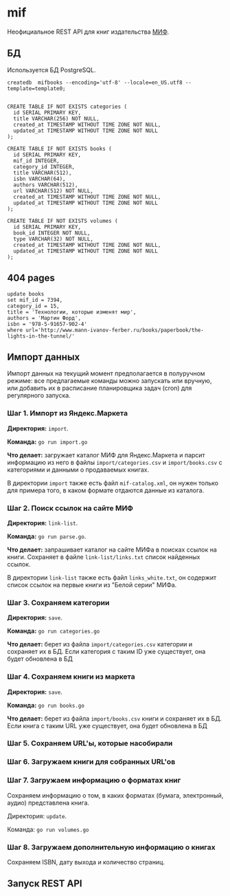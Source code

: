 # mif

Неофициальное REST API для книг издательства [МИФ](http://mann-ivanov-ferber.ru).


## БД

Используется БД PostgreSQL.


    createdb  mifbooks --encoding='utf-8' --locale=en_US.utf8 --template=template0;
    
    
    CREATE TABLE IF NOT EXISTS categories (
      id SERIAL PRIMARY KEY,
      title VARCHAR(256) NOT NULL,
      created_at TIMESTAMP WITHOUT TIME ZONE NOT NULL,
      updated_at TIMESTAMP WITHOUT TIME ZONE NOT NULL
    );
    
    CREATE TABLE IF NOT EXISTS books (
      id SERIAL PRIMARY KEY,
      mif_id INTEGER,
      category_id INTEGER,
      title VARCHAR(512),
      isbn VARCHAR(64),
      authors VARCHAR(512),
      url VARCHAR(512) NOT NULL,
      created_at TIMESTAMP WITHOUT TIME ZONE NOT NULL,
      updated_at TIMESTAMP WITHOUT TIME ZONE NOT NULL
    );
    
    CREATE TABLE IF NOT EXISTS volumes (
      id SERIAL PRIMARY KEY,
      book_id INTEGER NOT NULL,
      type VARCHAR(32) NOT NULL,
      created_at TIMESTAMP WITHOUT TIME ZONE NOT NULL,
      updated_at TIMESTAMP WITHOUT TIME ZONE NOT NULL
    );
    
## 404 pages

    update books 
    set mif_id = 7394,
    category_id = 15,
    title = 'Технологии, которые изменят мир',
    authors = 'Мартин Форд',
    isbn = '978-5-91657-902-4'
    where url='http://www.mann-ivanov-ferber.ru/books/paperbook/the-lights-in-the-tunnel/'

## Импорт данных

Импорт данных на текущий момент предполагается в полуручном режиме: все предлагаемые команды можно запускать или вручную,
или добавить их в расписание планировщика задач (cron) для регулярного запуска.

### Шаг 1. Импорт из Яндекс.Маркета

__Директория:__ `import`.

__Команда:__ `go run import.go`

__Что делает:__ загружает каталог МИФ для Яндекс.Маркета и парсит информацию из него в файлы `import/categories.csv` и `import/books.csv`
с категориями и данными о продаваемых книгах. 

В директории `import` также есть файл `mif-catalog.xml`, он нужен 
только для примера того, в каком формате отдаются данные из каталога.


### Шаг 2. Поиск ссылок на сайте МИФ

__Директория:__ `link-list`.

__Команда:__ `go run parse.go`.

__Что делает:__ запрашивает каталог на сайте МИФа в поисках ссылок на книги. 
Сохраняет в файле `link-list/links.txt` список найденных ссылок.

В директории `link-list` также есть файл `links_white.txt`, он содержит список ссылок на первые книги из "Белой серии" МИФа.

### Шаг 3. Сохраняем категории

__Директория:__ `save`.

__Команда:__ `go run categories.go`

__Что делает:__ берет из файла `import/categories.csv` категории и сохраняет их в БД.
Если категория с таким ID уже существует, она будет обновлена в БД

### Шаг 4. Сохраняем книги из маркета

__Директория:__ `save`.

__Команда:__ `go run books.go`

__Что делает:__ берет из файла `import/books.csv` книги и сохраняет их в БД.
Если книга с таким URL уже существует, она будет обновлена в БД

### Шаг 5. Сохраняем URL'ы, которые насобирали


### Шаг 6. Загружаем книги для собранных URL'ов


### Шаг 7. Загружаем информацию о форматах книг

Сохраняем информацию о том, в каких форматах (бумага, электронный, аудио) представлена книга.

Директория: `update`.

Команда: `go run volumes.go`

### Шаг 8. Загружаем дополнительную информацию о книгах

Сохраняем ISBN, дату выхода и количество страниц.



## Запуск REST API

